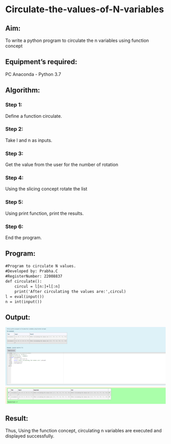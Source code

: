 # Circulate-the-values-of-N-variables
## Aim:
To write a python program to circulate the n variables using function concept
## Equipment’s required:
PC
Anaconda - Python 3.7
## Algorithm: 
### Step 1:
Define a function circulate. 
### Step 2: 
Take l and n as inputs.
### Step 3: 
Get the value from the user for the number of rotation
### Step 4: 
Using the slicing concept rotate the list
### Step 5: 
Using print function, print the results.
### Step 6: 
End the program.
## Program:
```
#Program to circulate N values.
#Developed by: Prabha.C
#RegisterNumber: 22008837
def circulate():
    circul = l[n:]+l[:n]
    print('After circulating the values are:',circul)
l = eval(input())
n = int(input())
```
 


## Output:
![output](/Screenshot_20230119_031453.png)

## Result:
Thus, Using the function concept, circulating n variables are executed and displayed successfully.
